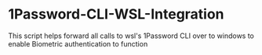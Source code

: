 # 1Password-CLI-WSL-Integration
This script helps forward all calls to wsl's 1Password CLI over to windows to enable Biometric authentication to function

